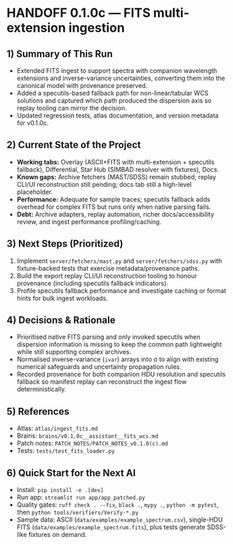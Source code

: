 # HANDOFF 0.1.0c — FITS multi-extension ingestion
## 1) Summary of This Run
- Extended FITS ingest to support spectra with companion wavelength extensions and inverse-variance
  uncertainties, converting them into the canonical model with provenance preserved.
- Added a specutils-based fallback path for non-linear/tabular WCS solutions and captured which path
  produced the dispersion axis so replay tooling can mirror the decision.
- Updated regression tests, atlas documentation, and version metadata for v0.1.0c.

## 2) Current State of the Project
- **Working tabs:** Overlay (ASCII+FITS with multi-extension + specutils fallback), Differential,
  Star Hub (SIMBAD resolver with fixtures), Docs.
- **Known gaps:** Archive fetchers (MAST/SDSS) remain stubbed; replay CLI/UI reconstruction still
  pending; docs tab still a high-level placeholder.
- **Performance:** Adequate for sample traces; specutils fallback adds overhead for complex FITS but
  runs only when native parsing fails.
- **Debt:** Archive adapters, replay automation, richer docs/accessibility review, and ingest
  performance profiling/caching.

## 3) Next Steps (Prioritized)
1) Implement `server/fetchers/mast.py` and `server/fetchers/sdss.py` with fixture-backed tests that
   exercise metadata/provenance paths.
2) Build the export replay CLI/UI reconstruction tooling to honour provenance (including specutils
   fallback indicators).
3) Profile specutils fallback performance and investigate caching or format hints for bulk ingest
   workloads.

## 4) Decisions & Rationale
- Prioritised native FITS parsing and only invoked specutils when dispersion information is missing to
  keep the common path lightweight while still supporting complex archives.
- Normalised inverse-variance (`ivar`) arrays into σ to align with existing numerical safeguards and
  uncertainty propagation rules.
- Recorded provenance for both companion HDU resolution and specutils fallback so manifest replay can
  reconstruct the ingest flow deterministically.

## 5) References
- Atlas: `atlas/ingest_fits.md`
- Brains: `brains/v0.1.0c__assistant__fits_wcs.md`
- Patch notes: `PATCH_NOTES/PATCH_NOTES_v0.1.0(c).md`
- Tests: `tests/test_fits_loader.py`

## 6) Quick Start for the Next AI
- Install: `pip install -e .[dev]`
- Run app: `streamlit run app/app_patched.py`
- Quality gates: `ruff check . --fix`, `black .`, `mypy .`, `python -m pytest`, then
  `python tools/verifiers/Verify-*.py`
- Sample data: ASCII (`data/examples/example_spectrum.csv`), single-HDU FITS (`data/examples/example_spectrum.fits`),
  plus tests generate SDSS-like fixtures on demand.
